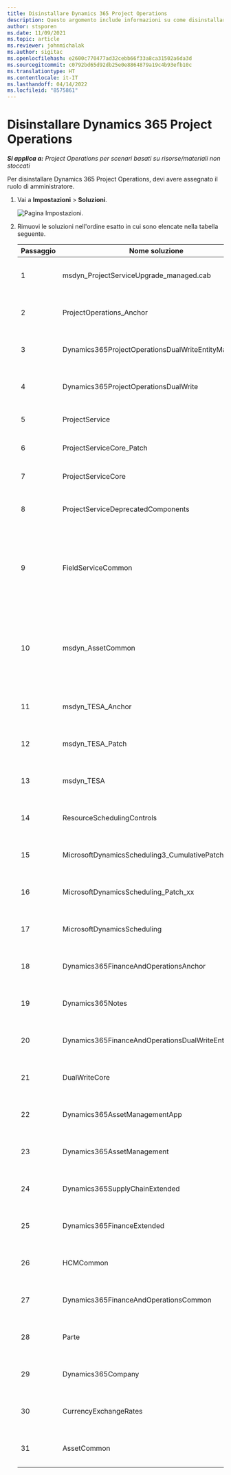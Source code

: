 ```yaml
---
title: Disinstallare Dynamics 365 Project Operations
description: Questo argomento include informazioni su come disinstallare Dynamics 365 Project Operations.
author: stsporen
ms.date: 11/09/2021
ms.topic: article
ms.reviewer: johnmichalak
ms.author: sigitac
ms.openlocfilehash: e2600c770477ad32cebb66f33a8ca31502a6da3d
ms.sourcegitcommit: c0792bd65d92db25e0e8864879a19c4b93efb10c
ms.translationtype: HT
ms.contentlocale: it-IT
ms.lasthandoff: 04/14/2022
ms.locfileid: "8575861"
---
```

# <a name="uninstall-dynamics-365-project-operations"></a>Disinstallare Dynamics 365 Project Operations 

_**Si applica a:** Project Operations per scenari basati su risorse/materiali non stoccati_

Per disinstallare Dynamics 365 Project Operations, devi avere assegnato il ruolo di amministratore.

1. Vai a **Impostazioni** > **Soluzioni**.

    ![Pagina Impostazioni.](./media/uninstall-proj-ops-solutions.png)
  
2. Rimuovi le soluzioni nell'ordine esatto in cui sono elencate nella tabella seguente. 

    | Passaggio | Nome soluzione                                    | Nota                                                                                         |
    |------|----------------------------------------------------|----------------------------------------------------------------------------------------------|
    | 1 | msdyn_ProjectServiceUpgrade_managed.cab            | Se non la trovi, ignora questa soluzione.                                                            |
    | 2 | ProjectOperations_Anchor                           | Se non la trovi, ignora questa soluzione.                                                            |
    | 3 | Dynamics365ProjectOperationsDualWriteEntityMaps    | Se non la trovi, ignora questa soluzione.                                                            |
    | 4 | Dynamics365ProjectOperationsDualWrite              | Se non la trovi, ignora questa soluzione.                                                            |
    | 5 | ProjectService                                     | Nessuna nota aggiuntiva.                                                                         |
    | 6 | ProjectServiceCore_Patch                           | Nessuna nota aggiuntiva.                                                                         |
    | 7 | ProjectServiceCore                                 | Nessuna nota aggiuntiva.                                                                         |
    | 8 | ProjectServiceDeprecatedComponents                 | Se non la trovi, ignora questa soluzione.                                                            |
    | 9 | FieldServiceCommon                                 | Necessario per la doppia scrittura con Dynamics 365 Finance o Dynamics 365 Supply Chain Management.   |
    | 10 | msdyn_AssetCommon                                  | Necessario per la doppia scrittura con Dynamics 365 Finance o Dynamics 365 Supply Chain Management.   |
    | 11 | msdyn_TESA_Anchor                                  | Richiesto per Dynamics 365 Field Service.                                                     |
    | 12 | msdyn_TESA_Patch                                   | Richiesto per Dynamics 365 Field Service.                                                     |
    | 13 | msdyn_TESA                                         | Richiesto per Dynamics 365 Field Service.                                                     |
    | 14 | ResourceSchedulingControls                         | Richiesto per Dynamics 365 Field Service.                                                     |
    | 15 | MicrosoftDynamicsScheduling3_CumulativePatch       | Richiesto per Dynamics 365 Field Service.                                                     |
    | 16 | MicrosoftDynamicsScheduling_Patch_xx               | Richiesto per Dynamics 365 Field Service.                                                     |
    | 17 | MicrosoftDynamicsScheduling                        | Richiesto per Dynamics 365 Field Service.                                                     |
    | 18 | Dynamics365FinanceAndOperationsAnchor              | Se non la trovi, ignora questa soluzione.                                                            |
    | 19 | Dynamics365Notes                                   | Se non la trovi, ignora questa soluzione.                                                            |
    | 20 | Dynamics365FinanceAndOperationsDualWriteEntityMaps | Se non la trovi, ignora questa soluzione.                                                            |
    | 21 | DualWriteCore                                      | Se non la trovi, ignora questa soluzione.                                                            |
    | 22 | Dynamics365AssetManagementApp                      | Se non la trovi, ignora questa soluzione.                                                            |
    | 23 | Dynamics365AssetManagement                         | Se non la trovi, ignora questa soluzione.                                                            |
    | 24 | Dynamics365SupplyChainExtended                     | Se non la trovi, ignora questa soluzione.                                                            |
    | 25 | Dynamics365FinanceExtended                         | Se non la trovi, ignora questa soluzione.                                                            |
    | 26 | HCMCommon                                          | Se non la trovi, ignora questa soluzione.                                                            |
    | 27 | Dynamics365FinanceAndOperationsCommon              | Se non la trovi, ignora questa soluzione.                                                            |
    | 28 | Parte                                              | Se non la trovi, ignora questa soluzione.                                                            |
    | 29 | Dynamics365Company                                 | Se non la trovi, ignora questa soluzione.                                                            |
    | 30 | CurrencyExchangeRates                              | Se non la trovi, ignora questa soluzione.                                                            |
    | 31 | AssetCommon                                        | Se non la trovi, ignora questa soluzione.                                                            |
